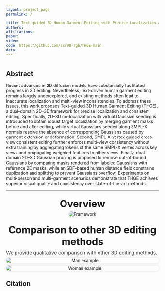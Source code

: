 ```yaml
---
layout: project_page
permalink: /

title: Text-guided 3D Human Garment Editing with Precise Localization and Cross-View Consistency
authors:
affiliations:
paper: 
video: 
code: https://github.com/ssr98-rgb/THGE-main
data:
---
```


<!-- Using HTML to center the abstract -->
<div class="columns is-centered has-text-centered">
    <div class="column is-four-fifths">
        <h2>Abstract</h2>
        <div class="content has-text-justified">
Recent advances in 2D diffusion models have substantially facilitated progress in 3D editing. Nevertheless, text-driven human garment editing remains largely underexplored, and existing methods often lead to inaccurate localization and multi-view inconsistencies. To address these issues, this work proposes Text-guided 3D Human Garment Editing (THGE), a dual-domain 2D–3D framework for precise localization and consistent editing. Specifically, 2D–3D co-localization with virtual Gaussian seeding is introduced to obtain robust target localization by merging garment masks before and after editing, while virtual Gaussians seeded along SMPL-X normals resolve the absence of corresponding Gaussians caused by garment extension or deformation. Second, SMPL-X-vertex guided cross-view consistent editing further enforces multi-view consistency without extra training by aggregating tokens of the same SMPL-X vertex across key views and propagating weighted features to other views. Finally, dual-domain 2D–3D Gaussian pruning is proposed to remove out-of-bound Gaussians by comparing masks rendered from labeled Gaussians with reference 2D masks, while an SDF-based human distance field constrains duplication and splitting to prevent Gaussians overflow. Experiments on multi-person and multi-garment scenarios demonstrate that THGE achieves superior visual quality and consistency over state-of-the-art methods.        </div>
    </div>
</div>

---

<h2 style="text-align:center; font-size:2rem; margin:24px 0 6px;">
  Overview
</h2>
<div style="text-align:center;">
<img src="{{ site.baseurl }}/static/image/framework.png" 
     alt="Framework" 
     style="max-width:100%; border-radius:12px; box-shadow:0 0 10px rgba(0,0,0,0.1);">
</div>

<h2 style="text-align:center; font-size:2rem; margin:24px 0 6px;">
  Comparison to other 3D editing methods
</h2>

<p style="margin:0 0 8px; font-size:1rem; opacity:.85;">
  We provide qualitative comparison with other 3D editing methods.
</p>

<!-- 第一张图 -->
<div style="text-align:center; margin:0 0 8px;">
  <img src="{{ site.baseurl }}/static/image/man1.png"
       alt="Man example"
       style="display:block; margin:0 auto; max-width:100%; height:auto; border-radius:12px; box-shadow:0 0 8px rgba(0,0,0,.12);">
</div>

<!-- 第二张图 -->
<div style="text-align:center; margin:0;">
  <img src="{{ site.baseurl }}/static/image/woman.png"
       alt="Woman example"
       style="display:block; margin:0 auto; max-width:100%; height:auto; border-radius:12px; box-shadow:0 0 8px rgba(0,0,0,.12);">
</div>

## Citation
```

```
